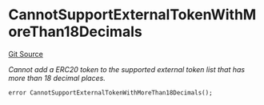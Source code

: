 # CannotSupportExternalTokenWithMoreThan18Decimals
[Git Source](https://github.com/nayms/contracts-v3/blob/ea2c06f70609c813d27d424e0330651d3c634d21/src/shared/CustomErrors.sol)

*Cannot add a ERC20 token to the supported external token list that has more than 18 decimal places.*


```solidity
error CannotSupportExternalTokenWithMoreThan18Decimals();
```

